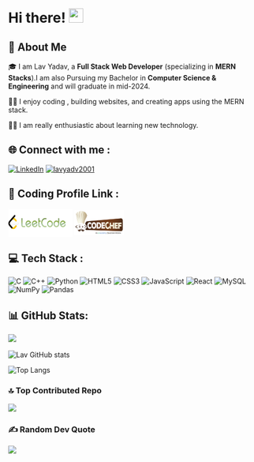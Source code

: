 <!--[![MasterHead](https://camo.githubusercontent.com/04b3af1734c378d7eb20690ca6ce758b5a3fff95abcce7958d3fac32030bbe29/68747470733a2f2f692e6962622e636f2f424c357363475a2f302d3062707933352d4c6336722d41647669762d4c2e676966)]()-->


# Hi there! <img src="https://media.giphy.com/media/hvRJCLFzcasrR4ia7z/giphy.gif" width="29px" height="29px">

## 🚀 About Me

🎓 I am Lav Yadav, a **Full Stack Web Developer** (specializing in **MERN Stacks**).I am also Pursuing my Bachelor in **Computer Science & Engineering** and will 
    graduate in mid-2024.

👨‍💻 I enjoy coding , building websites, and creating apps using the MERN stack.

👨‍💻 I am really enthusiastic about learning new technology.

 
## 🌐 Connect with me :
<p align="left">
<a href="https://linkedin.com/in/lav-yadav-1055a5211" target="_blank">
<img src="https://img.shields.io/badge/LinkedIn-%230077B5.svg?logo=linkedin&logoColor=white" alt="LinkedIn" height="27" width="90" /></a>
<a href="https://instagram.com/lavyadv2001" target="_blank">
 <img src="https://raw.githubusercontent.com/rahuldkjain/github-profile-readme-generator/master/src/images/icons/Social/instagram.svg" alt="lavyadv2001" height="30" width="60" /></a>
</p>


## 🧮 Coding Profile Link :
<p align="left">
<a href="https://www.leetcode.com/lav_123" target="_blank"><img align="center" src="Images/Leetcode7.png" alt="lav_123" height="57" width="130" /></a>
<a href="https://www.codechef.com/users/yadavlav7978" target="_blank"><img align="center" src="Images/Codechef(new)_logo.svg.png" alt="yadavlav7978" height="50" width="100" /></a>
</p>


## 💻 Tech Stack :
![C](https://img.shields.io/badge/c-%2300599C.svg?style=for-the-badge&logo=c&logoColor=white) ![C++](https://img.shields.io/badge/c++-%2300599C.svg?style=for-the-badge&logo=c%2B%2B&logoColor=white) ![Python](https://img.shields.io/badge/python-3670A0?style=for-the-badge&logo=python&logoColor=ffdd54) ![HTML5](https://img.shields.io/badge/html5-%23E34F26.svg?style=for-the-badge&logo=html5&logoColor=white)
![CSS3](https://img.shields.io/badge/css3-%231572B6.svg?style=for-the-badge&logo=css3&logoColor=white)  ![JavaScript](https://img.shields.io/badge/javascript-%23323330.svg?style=for-the-badge&logo=javascript&logoColor=%23F7DF1E) ![React](https://img.shields.io/badge/react-%2320232a.svg?style=for-the-badge&logo=react&logoColor=%2361DAFB) ![MySQL](https://img.shields.io/badge/mysql-%2300f.svg?style=for-the-badge&logo=mysql&logoColor=white) ![NumPy](https://img.shields.io/badge/numpy-%23013243.svg?style=for-the-badge&logo=numpy&logoColor=white) ![Pandas](https://img.shields.io/badge/pandas-%23150458.svg?style=for-the-badge&logo=pandas&logoColor=white)

## 📊 GitHub Stats:
![](https://github-readme-streak-stats.herokuapp.com/?user=yadavlav7978&theme=radical&hide_border=false)<br/>


<!-- github stats -->
![Lav GitHub stats](https://github-readme-stats.vercel.app/api?username=yadavlav7978&show_icons=true&theme=onedark&bg_color=00000000)


<!-- most used languages -->
![Top Langs](https://github-readme-stats.vercel.app/api/top-langs/?username=yadavlav7978&theme=onedark&bg_color=00000000)



### 🔝 Top Contributed Repo

![](https://github-contributor-stats.vercel.app/api?username=yadavlav7978&limit=5&theme=onedark&bg_color=00000000&combine_all_yearly_contributions=true)


### ✍️ Random Dev Quote
![](https://quotes-github-readme.vercel.app/api?type=horizontal&theme=radical)


<!-- Proudly created with GPRM ( https://gprm.itsvg.in ) -->


